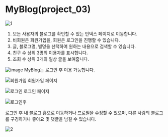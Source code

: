 # MyBlog(project_03)

![1](https://github.com/user-attachments/assets/35169cdf-cb70-4048-915c-0e32a1079550)
1. 모든 사용자의 블로그를 확인할 수 있는 인덱스 페이지로 이동합니다.
2. 비회원은 회원가입을, 회원은 로그인을 진행할 수 있습니다.
3. 글, 블로그명, 별명을 선택하여 원하는 내용으로 검색할 수 있습니다.
4. 친구 수 상위 3명의 이용자를 표시합니다.
5. 조회 수 상위 3개의 일상 글을 보여줍니다.

![image](https://github.com/user-attachments/assets/ce28c8d1-5f2b-44ac-8929-3e870842176a)
MyBlog는 로그인 후 이용 가능합니다.

![회원가입](https://github.com/user-attachments/assets/25116962-b971-4d68-b8d5-6ad2127bca5c)
회원가입 페이지

![로그인](https://github.com/user-attachments/assets/a8d2635e-31d7-47e9-9d00-2c74850508ec)
로그인 페이지

![로그인후](https://github.com/user-attachments/assets/0f9125e5-d465-4d56-887d-27c0392591cb)

로그인 후 내 블로그 홈으로 이동하거나 프로필을 수정할 수 있으며, 다른 사람의 블로그를 구경하거나 좋아요 및 댓글을 남길 수 있습니다.




![2](https://github.com/user-attachments/assets/e74a623d-587a-475f-b88b-e5ee8f7985f9)


